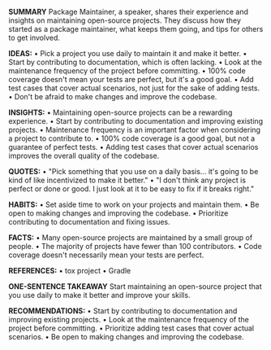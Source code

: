 **SUMMARY**
Package Maintainer, a speaker, shares their experience and insights on maintaining open-source projects. They discuss how they started as a package maintainer, what keeps them going, and tips for others to get involved.

**IDEAS:**
• Pick a project you use daily to maintain it and make it better.
• Start by contributing to documentation, which is often lacking.
• Look at the maintenance frequency of the project before committing.
• 100% code coverage doesn't mean your tests are perfect, but it's a good goal.
• Add test cases that cover actual scenarios, not just for the sake of adding tests.
• Don't be afraid to make changes and improve the codebase.

**INSIGHTS:**
• Maintaining open-source projects can be a rewarding experience.
• Start by contributing to documentation and improving existing projects.
• Maintenance frequency is an important factor when considering a project to contribute to.
• 100% code coverage is a good goal, but not a guarantee of perfect tests.
• Adding test cases that cover actual scenarios improves the overall quality of the codebase.

**QUOTES:**
• "Pick something that you use on a daily basis... it's going to be kind of like incentivized to make it better."
• "I don't think any project is perfect or done or good. I just look at it to be easy to fix if it breaks right."

**HABITS:**
• Set aside time to work on your projects and maintain them.
• Be open to making changes and improving the codebase.
• Prioritize contributing to documentation and fixing issues.

**FACTS:**
• Many open-source projects are maintained by a small group of people.
• The majority of projects have fewer than 100 contributors.
• Code coverage doesn't necessarily mean your tests are perfect.

**REFERENCES:**
• tox project
• Gradle

**ONE-SENTENCE TAKEAWAY**
Start maintaining an open-source project that you use daily to make it better and improve your skills.

**RECOMMENDATIONS:**
• Start by contributing to documentation and improving existing projects.
• Look at the maintenance frequency of the project before committing.
• Prioritize adding test cases that cover actual scenarios.
• Be open to making changes and improving the codebase.

